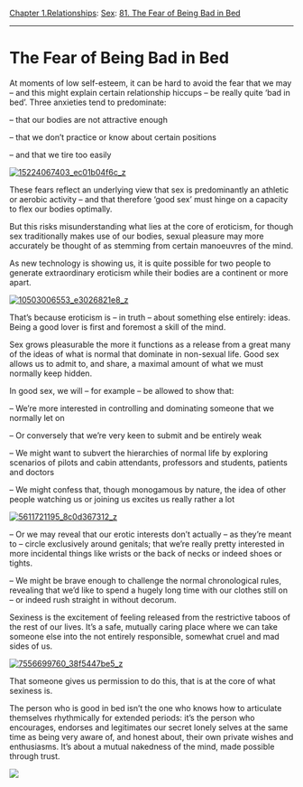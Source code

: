 [Chapter 1.Relationships](https://www.theschooloflife.com/thebookoflife/category/relationships/): [Sex](https://www.theschooloflife.com/thebookoflife/category/relationships/sex/): [81. The Fear of Being Bad in Bed](https://www.theschooloflife.com/thebookoflife/the-fear-of-being-bad-in-bed/)

* * *

# The Fear of Being Bad in Bed

At moments of low self-esteem, it can be hard to avoid the fear that we may – and this might explain certain relationship hiccups – be really quite ‘bad in bed’. Three anxieties tend to predominate:

– that our bodies are not attractive enough

– that we don’t practice or know about certain positions

– and that we tire too easily

[![15224067403_ec01b04f6c_z](https://www.theschooloflife.com/thebookoflife/wp-content/uploads/2015/10/15224067403_ec01b04f6c_z.jpg)](http://www.thebookoflife.org/wp-content/uploads/2015/10/15224067403_ec01b04f6c_z.jpg)

These fears reflect an underlying view that sex is predominantly an athletic or aerobic activity – and that therefore ‘good sex’ must hinge on a capacity to flex our bodies optimally.

But this risks misunderstanding what lies at the core of eroticism, for though sex traditionally makes use of our bodies, sexual pleasure may more accurately be thought of as stemming from certain manoeuvres of the mind.

As new technology is showing us, it is quite possible for two people to generate extraordinary eroticism while their bodies are a continent or more apart.

[![10503006553_e3026821e8_z](https://www.theschooloflife.com/thebookoflife/wp-content/uploads/2015/10/10503006553_e3026821e8_z.jpg)](http://www.thebookoflife.org/wp-content/uploads/2015/10/10503006553_e3026821e8_z.jpg)

That’s because eroticism is – in truth – about something else entirely: ideas. Being a good lover is first and foremost a skill of the mind.

Sex grows pleasurable the more it functions as a release from a great many of the ideas of what is normal that dominate in non-sexual life. Good sex allows us to admit to, and share, a maximal amount of what we must normally keep hidden.

In good sex, we will – for example – be allowed to show that:

– We’re more interested in controlling and dominating someone that we normally let on

– Or conversely that we’re very keen to submit and be entirely weak

– We might want to subvert the hierarchies of normal life by exploring scenarios of pilots and cabin attendants, professors and students, patients and doctors

– We might confess that, though monogamous by nature, the idea of other people watching us or joining us excites us really rather a lot

[![5611721195_8c0d367312_z](https://www.theschooloflife.com/thebookoflife/wp-content/uploads/2015/10/5611721195_8c0d367312_z.jpg)](http://www.thebookoflife.org/wp-content/uploads/2015/10/5611721195_8c0d367312_z.jpg)

– Or we may reveal that our erotic interests don’t actually – as they’re meant to – circle exclusively around genitals; that we’re really pretty interested in more incidental things like wrists or the back of necks or indeed shoes or tights.

– We might be brave enough to challenge the normal chronological rules, revealing that we’d like to spend a hugely long time with our clothes still on – or indeed rush straight in without decorum.

Sexiness is the excitement of feeling released from the restrictive taboos of the rest of our lives. It’s a safe, mutually caring place where we can take someone else into the not entirely responsible, somewhat cruel and mad sides of us.

[![7556699760_38f5447be5_z](https://www.theschooloflife.com/thebookoflife/wp-content/uploads/2015/10/7556699760_38f5447be5_z.jpg)](http://www.thebookoflife.org/wp-content/uploads/2015/10/7556699760_38f5447be5_z.jpg)

That someone gives us permission to do this, that is at the core of what sexiness is.

The person who is good in bed isn’t the one who knows how to articulate themselves rhythmically for extended periods: it’s the person who encourages, endorses and legitimates our secret lonely selves at the same time as being very aware of, and honest about, their own private wishes and enthusiasms. It’s about a mutual nakedness of the mind, made possible through trust.

[![](https://img.youtube.com/vi/YSZky8dk7OE/0.jpg)](https://www.youtube.com/embed/YSZky8dk7OE '')
